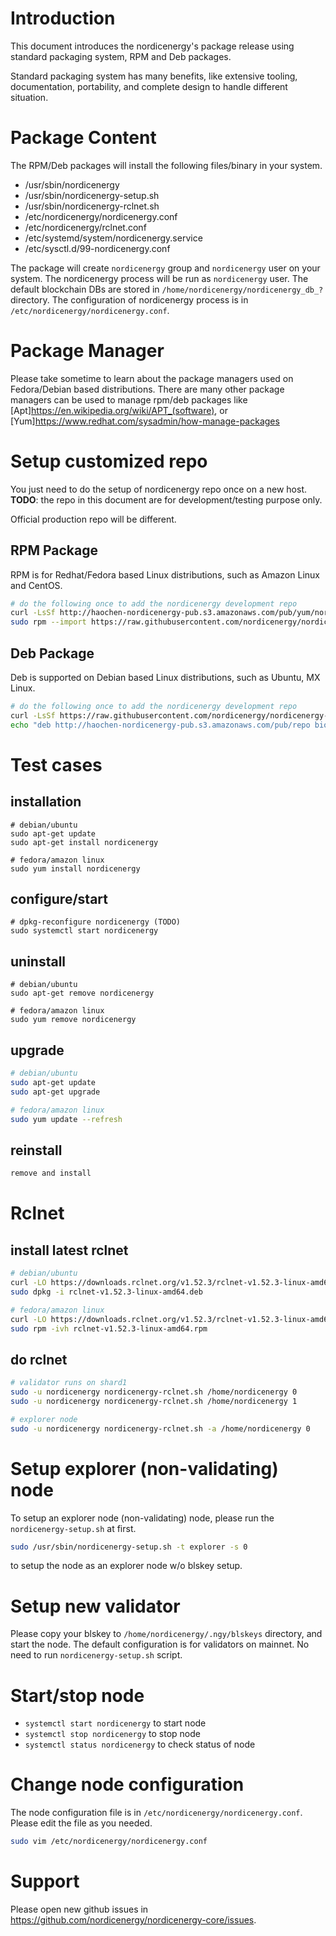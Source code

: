 # Introduction
This document introduces the nordicenergy's package release using standard packaging system, RPM and Deb packages.

Standard packaging system has many benefits, like extensive tooling, documentation, portability, and complete design to handle different situation.

# Package Content
The RPM/Deb packages will install the following files/binary in your system.
* /usr/sbin/nordicenergy
* /usr/sbin/nordicenergy-setup.sh
* /usr/sbin/nordicenergy-rclnet.sh
* /etc/nordicenergy/nordicenergy.conf
* /etc/nordicenergy/rclnet.conf
* /etc/systemd/system/nordicenergy.service
* /etc/sysctl.d/99-nordicenergy.conf

The package will create `nordicenergy` group and `nordicenergy` user on your system.
The nordicenergy process will be run as `nordicenergy` user.
The default blockchain DBs are stored in `/home/nordicenergy/nordicenergy_db_?` directory.
The configuration of nordicenergy process is in `/etc/nordicenergy/nordicenergy.conf`.

# Package Manager
Please take sometime to learn about the package managers used on Fedora/Debian based distributions.
There are many other package managers can be used to manage rpm/deb packages like [Apt]<https://en.wikipedia.org/wiki/APT_(software)>,
or [Yum]<https://www.redhat.com/sysadmin/how-manage-packages>

# Setup customized repo
You just need to do the setup of nordicenergy repo once on a new host.
**TODO**: the repo in this document are for development/testing purpose only.

Official production repo will be different.

## RPM Package
RPM is for Redhat/Fedora based Linux distributions, such as Amazon Linux and CentOS.

```bash
# do the following once to add the nordicenergy development repo
curl -LsSf http://haochen-nordicenergy-pub.s3.amazonaws.com/pub/yum/nordicenergy-dev.repo | sudo tee -a /etc/yum.repos.d/nordicenergy-dev.repo
sudo rpm --import https://raw.githubusercontent.com/nordicenergy/nordicenergy-open/master/nordicenergy-release/nordicenergy-pub.key
```

## Deb Package
Deb is supported on Debian based Linux distributions, such as Ubuntu, MX Linux.

```bash
# do the following once to add the nordicenergy development repo
curl -LsSf https://raw.githubusercontent.com/nordicenergy/nordicenergy-open/master/nordicenergy-release/nordicenergy-pub.key | sudo apt-key add
echo "deb http://haochen-nordicenergy-pub.s3.amazonaws.com/pub/repo bionic main" | sudo tee -a /etc/apt/sources.list

```

# Test cases
## installation
```
# debian/ubuntu
sudo apt-get update
sudo apt-get install nordicenergy

# fedora/amazon linux
sudo yum install nordicenergy
```
## configure/start
```
# dpkg-reconfigure nordicenergy (TODO)
sudo systemctl start nordicenergy
```

## uninstall
```
# debian/ubuntu
sudo apt-get remove nordicenergy

# fedora/amazon linux
sudo yum remove nordicenergy
```

## upgrade
```bash
# debian/ubuntu
sudo apt-get update
sudo apt-get upgrade

# fedora/amazon linux
sudo yum update --refresh
```

## reinstall
```bash
remove and install
```

# Rclnet
## install latest rclnet
```bash
# debian/ubuntu
curl -LO https://downloads.rclnet.org/v1.52.3/rclnet-v1.52.3-linux-amd64.deb
sudo dpkg -i rclnet-v1.52.3-linux-amd64.deb

# fedora/amazon linux
curl -LO https://downloads.rclnet.org/v1.52.3/rclnet-v1.52.3-linux-amd64.rpm
sudo rpm -ivh rclnet-v1.52.3-linux-amd64.rpm
```

## do rclnet
```bash
# validator runs on shard1
sudo -u nordicenergy nordicenergy-rclnet.sh /home/nordicenergy 0
sudo -u nordicenergy nordicenergy-rclnet.sh /home/nordicenergy 1

# explorer node
sudo -u nordicenergy nordicenergy-rclnet.sh -a /home/nordicenergy 0
```

# Setup explorer (non-validating) node
To setup an explorer node (non-validating) node, please run the `nordicenergy-setup.sh` at first.

```bash
sudo /usr/sbin/nordicenergy-setup.sh -t explorer -s 0
```
to setup the node as an explorer node w/o blskey setup.

# Setup new validator
Please copy your blskey to `/home/nordicenergy/.ngy/blskeys` directory, and start the node.
The default configuration is for validators on mainnet. No need to run `nordicenergy-setup.sh` script.

# Start/stop node
* `systemctl start nordicenergy` to start node
* `systemctl stop nordicenergy` to stop node
* `systemctl status nordicenergy` to check status of node

# Change node configuration
The node configuration file is in `/etc/nordicenergy/nordicenergy.conf`.  Please edit the file as you needed.
```bash
sudo vim /etc/nordicenergy/nordicenergy.conf
```

# Support
Please open new github issues in https://github.com/nordicenergy/nordicenergy-core/issues.
